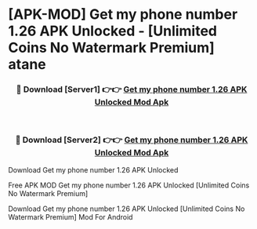 # [APK-MOD] Get my phone number 1.26 APK Unlocked - [Unlimited Coins No Watermark Premium] atane



<div align="center">
<h3>🔴 Download [Server1] 👉👉 <a href="https://momento.my/?title=Get_my_phone_number_1.26_APK_Unlocked">Get my phone number 1.26 APK Unlocked Mod Apk</a></h3><br>

<h3>🔴 Download [Server2] 👉👉 <a href="https://momento.my/?title=Get_my_phone_number_1.26_APK_Unlocked">Get my phone number 1.26 APK Unlocked Mod Apk</a></h3>
</div>



Download Get my phone number 1.26 APK Unlocked 

Free APK MOD Get my phone number 1.26 APK Unlocked [Unlimited Coins No Watermark Premium]

Download Get my phone number 1.26 APK Unlocked [Unlimited Coins No Watermark Premium] Mod For Android
